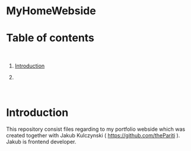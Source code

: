 # MyHomeWebside

# Table of contents

<p>&nbsp;</p>

1. [Introduction](#Introduction)

2. 

<p>&nbsp;</p>


# Introduction

This repository consist files regarding to my portfolio webside which was created together with Jakub Kulczynski ( https://github.com/thePariti ). Jakub is frontend developer.

